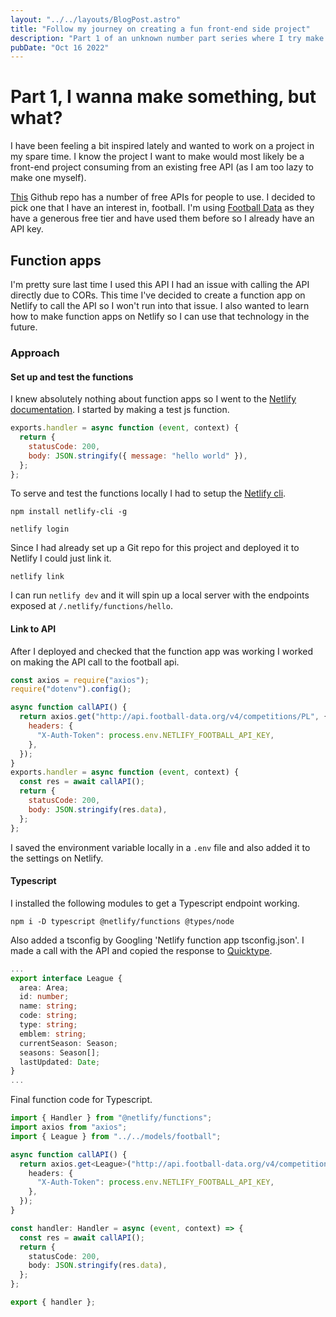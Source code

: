 ```yaml
---
layout: "../../layouts/BlogPost.astro"
title: "Follow my journey on creating a fun front-end side project"
description: "Part 1 of an unknown number part series where I try make something and document every dumb mistake I make"
pubDate: "Oct 16 2022"
---
```


# Part 1, I wanna make something, but what?

I have been feeling a bit inspired lately and wanted to work on a project in my spare time. I know the project I want to make would most likely be a front-end project consuming from an existing free API (as I am too lazy to make one myself).

[This](https://github.com/davemachado/public-api) Github repo has a number of free APIs for people to use. I decided to pick one that I have an interest in, football. I'm using [Football Data](https://www.football-data.org/) as they have a generous free tier and have used them before so I already have an API key. 

## Function apps

I'm pretty sure last time I used this API I had an issue with calling the API directly due to CORs. This time I've decided to create a function app on Netlify to call the API so I won't run into that issue. I also wanted to learn how to make function apps on Netlify so I can use that technology in the future. 

### Approach

#### Set up and test the functions

I knew absolutely nothing about function apps so I went to the [Netlify documentation](https://docs.netlify.com/functions/build/?fn-language=js). I started by making a test js function. 

```js
exports.handler = async function (event, context) {
  return {
    statusCode: 200,
    body: JSON.stringify({ message: "hello world" }),
  };
};

```

To serve and test the functions locally I had to setup the [Netlify cli](https://docs.netlify.com/cli/get-started/#run-a-local-development-environment).

```
npm install netlify-cli -g

netlify login
```

Since I had already set up a Git repo for this project and deployed it to Netlify I could just link it.

```
netlify link
```

I can run `netlify dev` and it will spin up a local server with the endpoints exposed at `/.netlify/functions/hello`.

#### Link to API

After I deployed and checked that the function app was working I worked on making the API call to the football api.

```js
const axios = require("axios");
require("dotenv").config();

async function callAPI() {
  return axios.get("http://api.football-data.org/v4/competitions/PL", {
    headers: {
      "X-Auth-Token": process.env.NETLIFY_FOOTBALL_API_KEY,
    },
  });
}
exports.handler = async function (event, context) {
  const res = await callAPI();
  return {
    statusCode: 200,
    body: JSON.stringify(res.data),
  };
};
```

I saved the environment variable locally in a `.env` file and also added it to the settings on Netlify.

#### Typescript

I installed the following modules to get a Typescript endpoint working.
```
npm i -D typescript @netlify/functions @types/node

```

Also added a tsconfig by Googling 'Netlify function app tsconfig.json'. I made a call with the API and copied the response to [Quicktype](https://app.quicktype.io/).

```ts
...
export interface League {
  area: Area;
  id: number;
  name: string;
  code: string;
  type: string;
  emblem: string;
  currentSeason: Season;
  seasons: Season[];
  lastUpdated: Date;
}
...
```

Final function code for Typescript.

```ts
import { Handler } from "@netlify/functions";
import axios from "axios";
import { League } from "../../models/football";

async function callAPI() {
  return axios.get<League>("http://api.football-data.org/v4/competitions/PL", {
    headers: {
      "X-Auth-Token": process.env.NETLIFY_FOOTBALL_API_KEY,
    },
  });
}

const handler: Handler = async (event, context) => {
  const res = await callAPI();
  return {
    statusCode: 200,
    body: JSON.stringify(res.data),
  };
};

export { handler };

```
